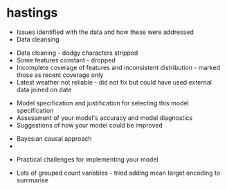 # hastings

- Issues identified with the data and how these were addressed
- Data cleansing
* Data cleaning - dodgy characters stripped
* Some features constant - dropped
* Incomplete coverage of features and inconsistent distribution - marked those as recent coverage only
* Latest weather not reliable - did not fix but could have used external data joined on date


- Model specification and justification for selecting this model specification
- Assessment of your model's accuracy and model diagnostics
- Suggestions of how your model could be improved
* Bayesian causal approach
* 
- Practical challenges for implementing your model
* Lots of grouped count variables - tried adding mean target encoding to summarise